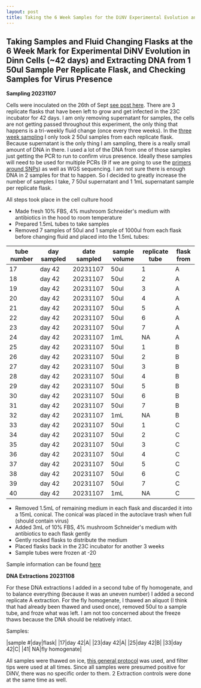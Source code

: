 ```yaml
---
layout: post
title: Taking the 6 Week Samples for the DiNV Experimental Evolution and DNA Extractions 
---
```


## Taking Samples and Fluid Changing Flasks at the 6 Week Mark for Experimental DiNV Evolution in Dinn Cells (~42 days) and Extracting DNA from 1 50ul Sample Per Replicate Flask, and Checking Samples for Virus Presence

**Sampling 20231107**

Cells were inoculated on the 26th of Sept [see post here](https://meschedl.github.io/Unckless-Lab-Notebook-Maggie/2023/09/26/experimental-evolution-inoculation.html). There are 3 replicate flasks that have been left to grow and get infected in the 23C incubator for 42 days. I am only removing supernatant for samples, the cells are not getting passed throughout this experiment, the only thing that happens is a tri-weekly fluid change (once every three weeks). In the [three week sampling](https://meschedl.github.io/Unckless-Lab-Notebook-Maggie/2023/10/17/experimental-evolution-3-week-samples.html) I only took 2 50ul samples from each replicate flask. Because supernatant is the only thing I am sampling, there is a really small amount of DNA in there. I used a lot of the DNA from one of those samples just getting the PCR to run to confirm virus presence. Ideally these samples will need to be used for multiple PCRs (9 if we are going to use the [primers around SNPs](https://meschedl.github.io/Unckless-Lab-Notebook-Maggie/2023/11/02/Testing-Experimental-Evolution-Primers.html)) as well as WGS sequencing. I am not sure there is enough DNA in 2 samples for that to happen. So I decided to greatly increase the number of samples I take, 7 50ul supernatant and 1 1mL supernatant sample per replicate flask. 

All steps took place in the cell culture hood 

- Made fresh 10% FBS, 4% mushroom Schneider's medium with antibiotics in the hood to room temperature 
- Prepared 1.5mL tubes to take samples 
- Removed 7 samples of 50ul and 1 sample of 1000ul from each flask before changing fluid and placed into the 1.5mL tubes:

| tube number | day sampled | date sampled | sample volume | replicate tube | flask from |
|-------------|-------------|--------------|---------------|----------------|------------|
| 17          | day 42      | 20231107     | 50ul          | 1              | A          |
| 18          | day 42      | 20231107     | 50ul          | 2              | A          |
| 19          | day 42      | 20231107     | 50ul          | 3              | A          |
| 20          | day 42      | 20231107     | 50ul          | 4              | A          |
| 21          | day 42      | 20231107     | 50ul          | 5              | A          |
| 22          | day 42      | 20231107     | 50ul          | 6              | A          |
| 23          | day 42      | 20231107     | 50ul          | 7              | A          |
| 24          | day 42      | 20231107     | 1mL           | NA             | A          |
| 25          | day 42      | 20231107     | 50ul          | 1              | B          |
| 26          | day 42      | 20231107     | 50ul          | 2              | B          |
| 27          | day 42      | 20231107     | 50ul          | 3              | B          |
| 28          | day 42      | 20231107     | 50ul          | 4              | B          |
| 29          | day 42      | 20231107     | 50ul          | 5              | B          |
| 30          | day 42      | 20231107     | 50ul          | 6              | B          |
| 31          | day 42      | 20231107     | 50ul          | 7              | B          |
| 32          | day 42      | 20231107     | 1mL           | NA             | B          |
| 33          | day 42      | 20231107     | 50ul          | 1              | C          |
| 34          | day 42      | 20231107     | 50ul          | 2              | C          |
| 35          | day 42      | 20231107     | 50ul          | 3              | C          |
| 36          | day 42      | 20231107     | 50ul          | 4              | C          |
| 37          | day 42      | 20231107     | 50ul          | 5              | C          |
| 38          | day 42      | 20231107     | 50ul          | 6              | C          |
| 39          | day 42      | 20231107     | 50ul          | 7              | C          |
| 40          | day 42      | 20231107     | 1mL           | NA             | C          |

- Removed 1.5mL of remaining medium in each flask and discarded it into a 15mL conical. The conical was placed in the autoclave trash when full (should contain virus)
- Added 3mL of 10% FBS, 4% mushroom Schneider's medium with antibiotics to each flask gently
- Gently rocked flasks to distribute the medium 
- Placed flasks back in the 23C incubator for another 3 weeks 
- Sample tubes were frozen at -20  

Sample information can be found [here](https://docs.google.com/spreadsheets/d/1balXyQJFsFGfXK0ooPFMvkFJZwOlg1-xvkuuOEXaU14/edit#gid=0)

**DNA Extractions 20231108**

For these DNA extractions I added in a second tube of fly homogenate, and to balance everything (because it was an uneven number) I added a second replicate A extraction. For the fly homogenate, I thawed an aliquot (I think that had already been thawed and used once), removed 50ul to a sample tube, and froze what was left. I am not too concerned about the freeze thaws because the DNA should be relatively intact. 

Samples: 

|sample #|day|flask|
|17|day 42|A|
|23|day 42|A|
|25|day 42|B|
|33|day 42|C|
|41| NA|fly homogenate|


All samples were thawed on ice, [this general protocol](https://github.com/meschedl/Unckless_Lab_Resources/blob/main/protocols/cell-DNA-extraction-protocol.md) was used, and filter tips were used at all times. Since all samples were presumed positive for DiNV, there was no specific order to them. 2 Extraction controls were done at the same time as well. 


